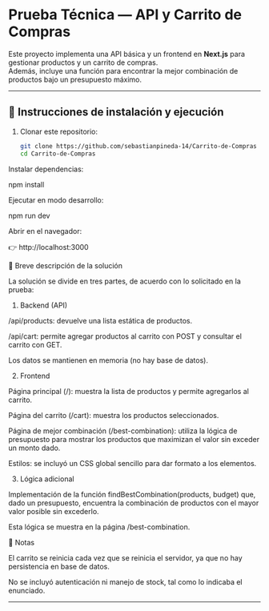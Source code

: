 # Prueba Técnica — API y Carrito de Compras

Este proyecto implementa una API básica y un frontend en **Next.js** para gestionar productos y un carrito de compras.  
Además, incluye una función para encontrar la mejor combinación de productos bajo un presupuesto máximo.

---

## 🚀 Instrucciones de instalación y ejecución

1. Clonar este repositorio:

   ```bash
   git clone https://github.com/sebastianpineda-14/Carrito-de-Compras
   cd Carrito-de-Compras


Instalar dependencias:

npm install


Ejecutar en modo desarrollo:

npm run dev


Abrir en el navegador:

👉 http://localhost:3000


📌 Breve descripción de la solución

La solución se divide en tres partes, de acuerdo con lo solicitado en la prueba:

1. Backend (API)

/api/products: devuelve una lista estática de productos.

/api/cart: permite agregar productos al carrito con POST y consultar el carrito con GET.

Los datos se mantienen en memoria (no hay base de datos).


2. Frontend

Página principal (/): muestra la lista de productos y permite agregarlos al carrito.

Página del carrito (/cart): muestra los productos seleccionados.

Página de mejor combinación (/best-combination): utiliza la lógica de presupuesto para mostrar los productos que maximizan el valor sin exceder un monto dado.

Estilos: se incluyó un CSS global sencillo para dar formato a los elementos.


3. Lógica adicional

Implementación de la función findBestCombination(products, budget) que, dado un presupuesto, encuentra la combinación de productos con el mayor valor posible sin excederlo.

Esta lógica se muestra en la página /best-combination.

📖 Notas

El carrito se reinicia cada vez que se reinicia el servidor, ya que no hay persistencia en base de datos.

No se incluyó autenticación ni manejo de stock, tal como lo indicaba el enunciado.


---
